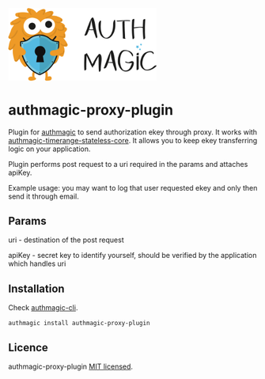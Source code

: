 <img src="https://github.com/authmagic/authmagic/blob/master/docs/images/logo.png?raw=true" width="300px"/>

# authmagic-proxy-plugin
Plugin for <a href="https://github.com/authmagic/authmagic">authmagic</a> to send authorization ekey through proxy. It works with <a href="https://github.com/authmagic/authmagic-timerange-stateless-core">authmagic-timerange-stateless-core</a>. It allows you to keep ekey transferring logic on your application.

Plugin performs post request to a uri required in the params and attaches apiKey.

Example usage: you may want to log that user requested ekey and only then send it through email.

## Params
uri - destination of the post request

apiKey - secret key to identify yourself, should be verified by the application which handles uri

## Installation
Check <a href="https://github.com/authmagic/authmagic-cli">authmagic-cli</a>.
```
authmagic install authmagic-proxy-plugin
```

Licence
-----------
authmagic-proxy-plugin [MIT licensed](./LICENSE).

